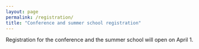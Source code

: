 ```yaml
---
layout: page
permalink: /registration/
title: "Conference and summer school registration"
---
```


Registration for the conference and the summer school will open on April 1.
